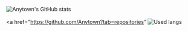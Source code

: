 ![Anytown's GitHub stats](https://github-readme-stats.vercel.app/api?username=Anytown&show_icons=true&theme=synthwave) <br><br>
<a href="https://github.com/Anytown?tab=repositories" ![Used langs](https://github-readme-stats.vercel.app/api/top-langs/?username=Anytown&layout=compact) </a>
